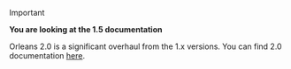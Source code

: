 > [!IMPORTANT]
> **You are looking at the 1.5 documentation**
>
> Orleans 2.0 is a significant overhaul from the 1.x versions.
> You can find 2.0 documentation [here](/orleans/Documentation/index.html).